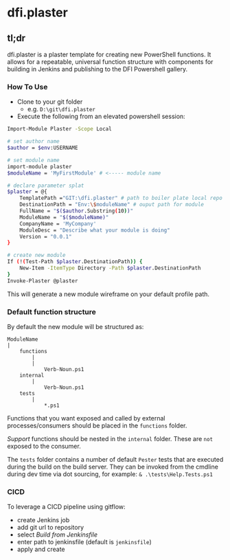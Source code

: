 # dfi.plaster

## tl;dr

dfi.plaster is a plaster template for creating new PowerShell functions. It allows for a repeatable, universal function structure with components for building in Jenkins and publishing to the DFI Powershell gallery.

### How To Use

* Clone to your git folder
    * e.g. `D:\git\dfi.plaster`
* Execute the following from an elevated powershell session:
```sh
Import-Module Plaster -Scope Local

# set author name
$author = $env:USERNAME

# set module name
import-module plaster
$moduleName = 'MyFirstModule' # <----- module name

# declare parameter splat
$plaster = @{
    TemplatePath ="GIT:\dfi.plaster" # path to boiler plate local repo
    DestinationPath = "Env:\$moduleName" # ouput path for module
    FullName = "$($author.Substring(10))"
    ModuleName = "$($moduleName)"
    CompanyName = 'MyCompany'
    ModuleDesc = "Describe what your module is doing"
    Version = "0.0.1"
}

# create new module
If (!(Test-Path $plaster.DestinationPath)) {
    New-Item -ItemType Directory -Path $plaster.DestinationPath
}
Invoke-Plaster @plaster
```

This will generate a new module wireframe on your default profile path.

### Default function **structure**

By default the new module will be structured as:

```
ModuleName
|
    functions
        |
        |
            Verb-Noun.ps1
    internal
        |
            Verb-Noun.ps1
    tests
        |
            *.ps1
```

Functions that you want exposed and called by external processes/consumers should be placed in the `functions` folder.

*Support* functions should be nested in the `internal` folder. These are `not` exposed to the consumer.

The `tests` folder contains a number of default `Pester` tests that are executed during the build on the build server. They can be invoked from the cmdline during dev time via dot sourcing, for example:
`& .\tests\Help.Tests.ps1`

### CICD

To leverage a CICD pipeline using gitflow:
* create Jenkins job
* add git url to repository
* select _Build from Jenkinsfile_
* enter path to jenkinsfile (default is `jenkinsfile`)
* apply and create